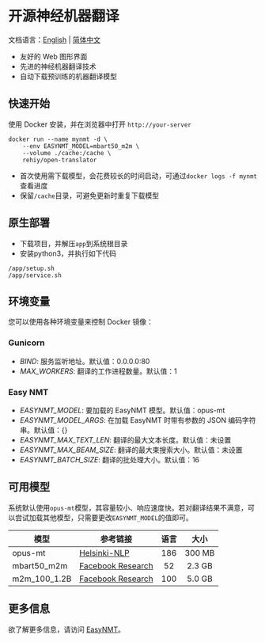 # 开源神经机器翻译

文档语言：[English](./README.md) | [简体中文](./README-zh.md)

- 友好的 Web 图形界面
- 先进的神经机器翻译技术
- 自动下载预训练的机器翻译模型

## 快速开始

使用 Docker 安装，并在浏览器中打开 `http://your-server`

```shell
docker run --name mynmt -d \
    --env EASYNMT_MODEL=mbart50_m2m \
    --volume ./cache:/cache \
    rehiy/open-translator
```

- 首次使用需下载模型，会花费较长的时间启动，可通过`docker logs -f mynmt`查看进度
- 保留`/cache`目录，可避免更新时重复下载模型

## 原生部署

- 下载项目，并解压`app`到系统根目录
- 安装python3，并执行如下代码

```shell
/app/setup.sh
/app/service.sh
```

## 环境变量

您可以使用各种环境变量来控制 Docker 镜像：

### Gunicorn

- *BIND*: 服务监听地址。默认值：0.0.0.0:80
- *MAX_WORKERS*: 翻译的工作进程数量。默认值：1

### Easy NMT

- *EASYNMT_MODEL*: 要加载的 EasyNMT 模型。默认值：opus-mt
- *EASYNMT_MODEL_ARGS*: 在加载 EasyNMT 时带有参数的 JSON 编码字符串。默认值：{}
- *EASYNMT_MAX_TEXT_LEN*: 翻译的最大文本长度。默认值：未设置
- *EASYNMT_MAX_BEAM_SIZE*: 翻译的最大束搜索大小。默认值：未设置
- *EASYNMT_BATCH_SIZE*: 翻译的批处理大小。默认值：16

## 可用模型

系统默认使用`opus-mt`模型，其容量较小、响应速度快。若对翻译结果不满意，可以尝试加载其他模型，只需要更改`EASYNMT_MODEL`的值即可。

| 模型         | 参考链接                                                                                  | 语言  |  大小  |
| ------------ | ----------------------------------------------------------------------------------------- | :---: | :----: |
| opus-mt      | [Helsinki-NLP](https://github.com/Helsinki-NLP/Opus-MT)                                   |  186  | 300 MB |
| mbart50_m2m  | [Facebook Research](https://github.com/pytorch/fairseq/tree/master/examples/multilingual) |  52   | 2.3 GB |
| m2m_100_1.2B | [Facebook Research](https://github.com/pytorch/fairseq/tree/master/examples/m2m_100)      |  100  | 5.0 GB |

## 更多信息

欲了解更多信息，请访问 [EasyNMT](https://github.com/UKPLab/EasyNMT)。